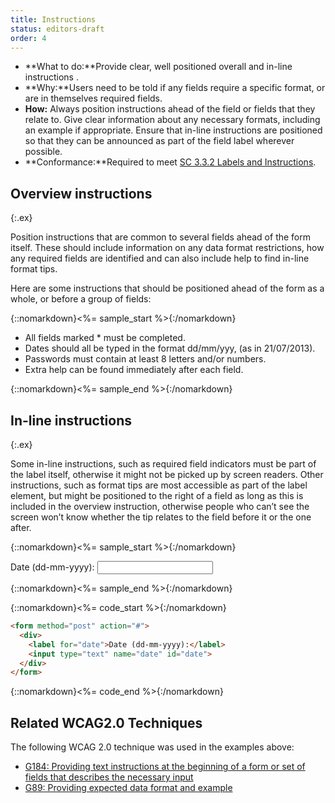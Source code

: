 ```yaml
---
title: Instructions
status: editors-draft
order: 4
---
```


- **What to do:**Provide clear, well positioned overall and in-line instructions .
- **Why:**Users need to be told if any fields require a specific format, or are in themselves required fields.
- **How:** Always position instructions ahead of the field or fields that they relate to. Give clear information about any necessary formats, including an example if appropriate. Ensure that in-line instructions are positioned so that they can be announced as part of the field label wherever possible.
- **Conformance:**Required to meet [SC 3.3.2 Labels and Instructions](http://www.w3.org/WAI/WCAG20/quickref/20120103/#minimize-error-cues).

## Overview instructions
{:.ex}

Position instructions that are common to several fields ahead of the form itself. These should include information on any data format restrictions, how any required fields are identified and can also include help to find in-line format tips.

Here are some instructions that should be positioned ahead of the form as a whole, or before a group of fields:

{::nomarkdown}<%= sample_start %>{:/nomarkdown}

- All fields marked * must be completed.
- Dates should all be typed in the format dd/mm/yyy, (as in 21/07/2013).
- Passwords must contain at least 8 letters and/or numbers.
- Extra help can be found immediately after each field.

{::nomarkdown}<%= sample_end %>{:/nomarkdown}

## In-line instructions
{:.ex}

Some in-line instructions, such as required field indicators must be part of the label itself, otherwise it might not be picked up by screen readers. Other instructions, such as format tips are most accessible as part of the label element, but might be positioned to the right of a field as long as this is included in the overview instruction, otherwise people who can’t see the screen won’t know whether the tip relates to the field before it or the one after.

{::nomarkdown}<%= sample_start %>{:/nomarkdown}

<form method="post" action="#">
  <div>
    <label for="date">Date (dd-mm-yyyy):</label> <input type="text" name="date" id="date">
  </div>
</form>

{::nomarkdown}<%= sample_end %>{:/nomarkdown}

{::nomarkdown}<%= code_start %>{:/nomarkdown}

~~~ html
<form method="post" action="#">
  <div>
    <label for="date">Date (dd-mm-yyyy):</label>
    <input type="text" name="date" id="date">
  </div>
</form>
~~~

{::nomarkdown}<%= code_end %>{:/nomarkdown}

## Related WCAG2.0 Techniques

The following WCAG 2.0 technique was used in the examples above:


- [G184: Providing text instructions at the beginning of a form or set of fields that describes the necessary input](http://www.w3.org/TR/WCAG20-TECHS/G184.html)
- [G89: Providing expected data format and example](%0Ahttp://www.w3.org/TR/WCAG20-TECHS/G89.html)
